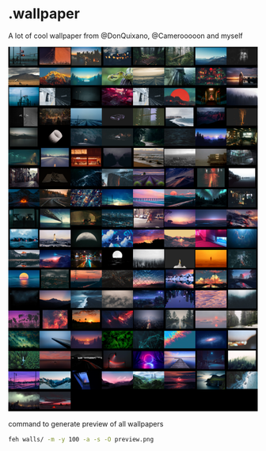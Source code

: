 # .wallpaper

A lot of cool wallpaper from @DonQuixano, @Camerooooon and myself

![Image preview](https://github.com/JakeRoggenbuck/.wallpaper/blob/master/preview.png)

command to generate preview of all wallpapers
```sh
feh walls/ -m -y 100 -a -s -O preview.png
```
